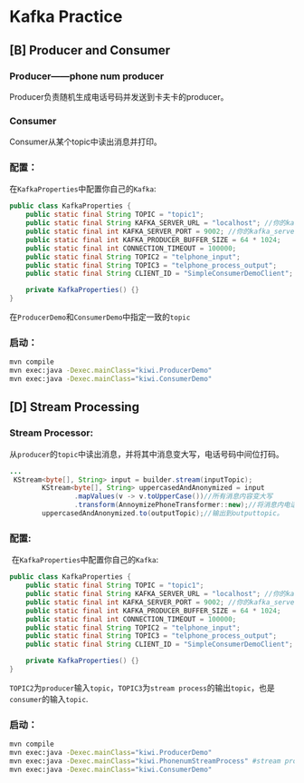 # Kafka Practice

## [B] Producer and Consumer

### Producer——phone num producer

Producer负责随机生成电话号码并发送到卡夫卡的producer。

### Consumer

Consumer从某个topic中读出消息并打印。

### 配置：

在`KafkaProperties`中配置你自己的`Kafka`:

```java
public class KafkaProperties {
    public static final String TOPIC = "topic1";
    public static final String KAFKA_SERVER_URL = "localhost"; //你的kafka_server地址
    public static final int KAFKA_SERVER_PORT = 9002; //你的kafka_server端口
    public static final int KAFKA_PRODUCER_BUFFER_SIZE = 64 * 1024;
    public static final int CONNECTION_TIMEOUT = 100000;
    public static final String TOPIC2 = "telphone_input";
    public static final String TOPIC3 = "telphone_process_output";
    public static final String CLIENT_ID = "SimpleConsumerDemoClient";

    private KafkaProperties() {}
}

```

在`ProducerDemo`和`ConsumerDemo`中指定一致的`topic`

### 启动：

```bash
mvn compile 
mvn exec:java -Dexec.mainClass="kiwi.ProducerDemo" 
mvn exec:java -Dexec.mainClass="kiwi.ConsumerDemo" 
```

## [D] Stream Processing

### Stream Processor:

从`producer`的`topic`中读出消息，并将其中消息变大写，电话号码中间位打码。

```java
...
 KStream<byte[], String> input = builder.stream(inputTopic);
        KStream<byte[], String> uppercasedAndAnonymized = input
                .mapValues(v -> v.toUpperCase())//所有消息内容变大写
                .transform(AnnoymizePhoneTransformer::new);//将消息内电话号码中间部分打码
        uppercasedAndAnonymized.to(outputTopic);//输出到outputtopic。
```

### 配置:

​	在`KafkaProperties`中配置你自己的`Kafka`:

```java
public class KafkaProperties {
    public static final String TOPIC = "topic1";
    public static final String KAFKA_SERVER_URL = "localhost"; //你的kafka_server地址
    public static final int KAFKA_SERVER_PORT = 9002; //你的kafka_server端口
    public static final int KAFKA_PRODUCER_BUFFER_SIZE = 64 * 1024;
    public static final int CONNECTION_TIMEOUT = 100000;
    public static final String TOPIC2 = "telphone_input";
    public static final String TOPIC3 = "telphone_process_output";
    public static final String CLIENT_ID = "SimpleConsumerDemoClient";

    private KafkaProperties() {}
}

```

`TOPIC2`为`producer`输入`topic`，`TOPIC3`为`stream process`的输出`topic`，也是`consumer`的输入`topic`.

### 启动：

```bash
mvn compile 
mvn exec:java -Dexec.mainClass="kiwi.ProducerDemo" 
mvn exec:java -Dexec.mainClass="kiwi.PhonenumStreamProcess" #stream process 要先于consumer启动
mvn exec:java -Dexec.mainClass="kiwi.ConsumerDemo" 
```

## 